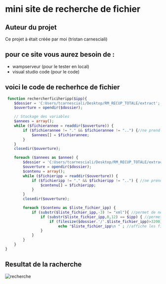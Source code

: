 # mini site de recherche de fichier 
## Auteur du projet
Ce projet à était créée par moi (tristan carnesciali)

## pour ce site vous aurez besoin de :
- wampserveur (pour le tester en local)
- visual studio code (pour le code) 

## voici le code de recherhce de fichier 

```php
 function rechercherficiheripp($ipp){
    $dossier = 'C:Users/tcarnesciali/Desktop/RM_RECUP_TOTALE/extract';
    $ouverture = opendir($dossier);

    // Stockage des variables
    $annees = array();
    while ($fichierannee = readdir($ouverture)) {
        if ($fichierannee != "." && $fichierannee != "..") {//ne prend pas en compte ses fichier invisible
            $annees[] = $fichierannee;
        }
    }
    closedir($ouverture);

    foreach ($annees as $annee) {
        $dossier = 'C:Users/tcarnesciali/Desktop/RM_RECUP_TOTALE/extract/'.$annee.'';//cherche les fichier corespondent dans dossier (avec le foreach)
        $ouverture = opendir($dossier);
        $contenu = array();
        while ($fichieripp = readdir($ouverture)) {
            if ($fichieripp != "." && $fichieripp != "..") { //ne prend pas en compte ses fichier invisible
                $contenu[] = $fichieripp;
            }
        }
        closedir($ouverture);

        foreach ($contenu as $liste_fichier_ipp) {
            if (substr($liste_fichier_ipp,-3) != "xml"){ //permet de ne pas prendre en compte les fichier xml
                if (substr($liste_fichier_ipp,0,12) == $ipp) { //permet de verifier si il y a un numéro du fichier qui correspond avec qu'on a rentrée à la page d'avant
                    if (filesize($dossier.'/'.$liste_fichier_ipp)>3200) //ne prend pas en compte les fichier qui moins de 3200 octet
                        echo "$liste_fichier_ipp\n " ; //affiche les fichier trouvés
                }
            }
        }
    }
}
```

## Resultat de la racherche

![recherche](https://www.zupimages.net/up/21/35/bzqn.png)



